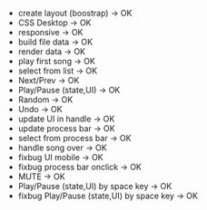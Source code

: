 -   create layout (boostrap) -> OK
-   CSS Desktop -> OK
-   responsive -> OK
-   build file data -> OK
-   render data -> OK
-   play first song -> OK
-   select from list -> OK
-   Next/Prev -> OK
-   Play/Pause (state,UI) -> OK
-   Random -> OK
-   Undo -> OK
-   update UI in handle -> OK
-   update process bar -> OK
-   select from process bar -> OK
-   handle song over -> OK
-   fixbug UI mobile -> OK
-   fixbug process bar onclick -> OK
-   MUTE -> OK
-   Play/Pause (state,UI) by space key -> OK
-   fixbug Play/Pause (state,UI) by space key -> OK
